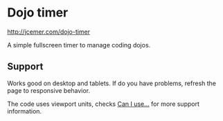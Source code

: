 Dojo timer
=================

http://jcemer.com/dojo-timer

A simple fullscreen timer to manage coding dojos.

Support
----------------

Works good on desktop and tablets. If do you have problems, refresh the page to responsive behavior.

The code uses viewport units, checks [Can I use...](http://caniuse.com/#feat=viewport-units) for more support information.
